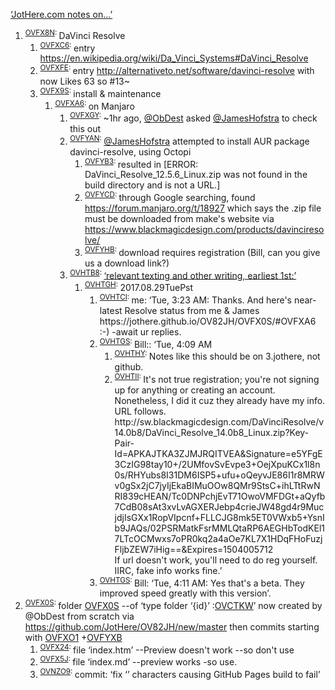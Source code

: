 <p><a href="http://1.JotHere.com/OVBFFW#OVHNI5">‘JotHere.com notes on...’</a></p>
<ol>
	<li><sup><a class="KENC7Z" id="OVFX8N" href="#OVFX8N">OVFX8N</a>: </sup>DaVinci Resolve<ol>
		<li><sup><a class="KENC7Z" id="OVFXC6" href="#OVFXC6">OVFXC6</a>: </sup>entry <a href="https://en.wikipedia.org/wiki/Da_Vinci_Systems#DaVinci_Resolve">https://en.wikipedia.org/wiki/Da_Vinci_Systems#DaVinci_Resolve</a></li>
		<li><sup><a class="KENC7Z" id="OVFXFE" href="#OVFXFE">OVFXFE</a>: </sup>entry <a href="http://alternativeto.net/software/davinci-resolve">http://alternativeto.net/software/davinci-resolve</a> with now Likes 63 so #13~</li>
		<li><sup><a class="KENC7Z" id="OVFX9S" href="#OVFX9S">OVFX9S</a>: </sup>install &amp; maintenance<ol>
			<li><sup><a class="KENC7Z" id="OVFXA6" href="#OVFXA6">OVFXA6</a>: </sup>on Manjaro<ol>
				<li><sup><a class="KENC7Z" id="OVFXGY" href="#OVFXGY">OVFXGY</a>: </sup>~1hr ago, <a href="https://github.com/ObDest">@ObDest</a> asked <a href="https://github.com/jameshofstra">@JamesHofstra</a> to check this out</li>
				<li><sup><a class="KENC7Z" id="OVFYAN" href="#OVFYAN">OVFYAN</a>: </sup><a href="https://github.com/jameshofstra">@JamesHofstra</a> attempted to install AUR package davinci-resolve, using Octopi<br>
<ol>
					<li><sup><a class="KENC7Z" id="OVFYB3" href="#OVFYB3">OVFYB3</a>: </sup>resulted in [ERROR: DaVinci_Resolve_12.5.6_Linux.zip was not found in the build directory and is not a URL.]</li>
					<li><sup><a class="KENC7Z" id="OVFYCD" href="#OVFYCD">OVFYCD</a>: </sup>through Google searching, found <a href="https://forum.manjaro.org/t/18927">https://forum.manjaro.org/t/18927</a> which says the .zip file must be downloaded from make's website via <a href="https://www.blackmagicdesign.com/products/davinciresolve/">https://www.blackmagicdesign.com/products/davinciresolve/</a></li>
					<li><sup><a class="KENC7Z" id="OVFYHB" href="#OVFYHB">OVFYHB</a>: </sup>download requires registration (Bill, can you give us a download link?)</li>
				</ol>
				</li>
				<li><sup><a class="KENC7Z" id="OVHTB8" href="#OVHTB8">OVHTB8</a>: </sup><a href="http://1.JotHere.com/OVBFFW#OVAYZ8">‘relevant texting and other writing, earliest 1st:’</a><ol>
					<li><sup><a class="KENC7Z" id="OVHTGH" href="#OVHTGH">OVHTGH</a>: </sup>2017.08.29TuePst<ol>
						<li><sup><a class="KENC7Z" id="OVHTCI" href="#OVHTCI">OVHTCI</a>: </sup>me: ‘Tue, 3:23 AM: Thanks. And here's near-latest Resolve status from me &amp; James https://jothere.github.io/OV82JH/OVFX0S/#OVFXA6 :-) -await ur replies.</li>
						<li><sup><a class="KENC7Z" id="OVHTGS" href="#OVHTGS">OVHTGS</a>: </sup>Bill:: ‘Tue, 4:09 AM<ol>
							<li><sup><a class="KENC7Z" id="OVHTHY" href="#OVHTHY">OVHTHY</a>: </sup>Notes like this should be on 3.jothere, not github.</li>
							<li><sup><a class="KENC7Z" id="OVHTII" href="#OVHTII">OVHTII</a>: </sup>It's not true registration; you're not signing up for anything or creating an account. Nonetheless, I did it cuz they already have my info. URL follows.<br>http://sw.blackmagicdesign.com/DaVinciResolve/v14.0b8/DaVinci_Resolve_14.0b8_Linux.zip?Key-Pair-Id=APKAJTKA3ZJMJRQITVEA&amp;Signature=e5YFgE3CzIG98tay10+/2UMfovSvEvpe3+OejXpuKCx1l8n0s/RHYubs8I31DM6ISP5+ufu+oQeyvJE86I1r8MRWv0gSx2jC7jyIjEkaBIMuOOw8QMr9StsC+ihLTtRwNRI839cHEAN/Tc0DNPchjEvT71OwoVMFDGt+aQyfb7CdB08sAt3xvLvAGXERJebp4crieJW48gd4r9MucjdjIsGXx1RopVIpcnf+FLLCJG8mk5ET0VWxb5+YsnIb9JAQs/02PSRMatkFsrMMLQtaRP6AEGHbTodKEl17LTcOCMwxs7oPR0kq2a4aOe7KL7X1HDqFHoFuzjFljbZEW7iHig==&amp;Expires=1504005712<br>If url doesn't work, you'll need to do reg yourself. IIRC, fake info works fine.’</li>
						</ol>
						</li>
						<li><sup><a class="KENC7Z" id="OVHTGS" href="#OVHTGS">OVHTGS</a>: </sup>Bill: ‘Tue, 4:11 AM: Yes that's a beta. They improved speed greatly with this version’.</li>
					</ol>
					</li>
				</ol>
				</li>
			</ol>
			</li>
		</ol>
		</li>
	</ol>
	</li>
	<li><sup><a class="KENC7Z" id="OVFX0S" href="#OVFX0S">OVFX0S</a>: </sup>folder <a href="#OVFX0S">OVFX0S</a> --of ‘type folder ‘{id}’ :<a href="#OVCTKW">OVCTKW</a>’&nbsp;now created by @ObDest from scratch via <a href="https://github.com/JotHere/OV82JH/new/master">https://github.com/JotHere/OV82JH/new/master</a> then commits starting with <a href="#OVFXO1">OVFXO1</a> +<a href="#OVFYXB">OVFYXB</a><ol>
		<li><sup><a class="KENC7Z" id="OVFX24" href="#OVFX24">OVFX24</a>: </sup>file ‘index.htm’ --Preview doesn't work --so don't use</li>
		<li><sup><a class="KENC7Z" id="OVFX5J" href="#OVFX5J">OVFX5J</a>: </sup>file ‘index.md’ --preview works -so use.</li>
		<li><sup><a class="KENC7Z" id="OVNZO9" href="#OVNZO9">OVNZO9</a>: </sup>commit: ‘fix ‘’ characters causing GitHub Pages build to fail’</li>
	</ol>
	</li>
</ol>
<p>&nbsp;</p>

